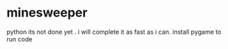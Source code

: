 # minesweeper
python
its not done yet .
i will complete it as fast as i can.
install pygame to run code

